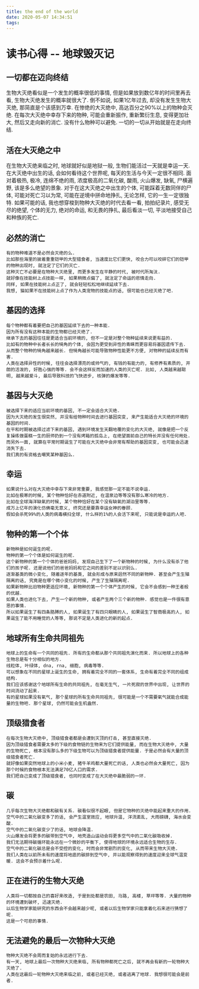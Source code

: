 ```yaml
---
title: the end of the world
date: 2020-05-07 14:34:51
tags:
---
```


# 读书心得 -- 地球毁灭记

## 一切都在迈向终结
   生物大灭绝看似是一个发生的概率很低的事情, 但是如果放到数亿年的时间里再去看, 生物大灭绝发生的概率就很大了.
   倒不如说, 如果1亿年过去, 却没有发生生物大灭绝, 那简直是个该感到万幸.
   在惨绝的大灭绝中, 高达百分之90%以上的物种会灭绝. 
   在每次大灭绝中幸存下来的物种, 可能会重新振作, 重新繁衍生息, 变得更加壮大, 然后又走向新的消亡. 没有什么物种可以避免.
   一切的一切从开始就是在走向终结.
  
## 活在大灭绝之中
  在生物大灭绝来临之时, 地球就好似是地狱一般, 生物们能活过一天就是幸运一天.
  在大灭绝中出生的话, 会如何看待这个世界呢, 每天的生活与今天一定很不相同.
  面对着极热, 极冷, 连绵不绝的雨, 浓度极高的二氧化碳, 酸雨, 火山爆发, 缺氧, 尸横遍野, 该是多么绝望的景象.
  对于在这大灭绝之中出生的个体, 可能踩着无数同伴的尸体, 可能对死亡习以为常, 可能在逆境中拼命地挣扎, 无论怎样, 它的一生一定很独特.
  如果可能的话, 我也想穿梭到物种大灭绝的时代去看一看, 拍拍纪录片, 感受无尽的绝望, 个体的无力, 绝对的命运, 和无畏的挣扎, 最后看淡一切, 平淡地接受自己和种族的死亡.

## 必然的消亡
    有的物种难道不是必然会灭绝的么.
    比如那些海里的披着重重铠甲的大型猎食者, 当速度比它们更快, 咬合力可以咬碎它们的铠甲的物种出现时, 就注定了它们的灭亡.
    这种灭亡不必要是在物种大灭绝里, 而更多发生在平静的时代, 被时代所淘汰.
    就好像在技能树上点技能一样, 如果稍微点偏了, 就注定了命运的悲情走向.
    同样, 如果在技能树上点正了, 就会轻轻松松地继续延续下去.
    我想, 猫如果不在技能树上点了作为人类宠物的技能点的话, 很可能也已经灭绝了吧.
    
## 基因的选择
    每个物种都有着要把自己的基因延续下去的一种本能.
    因为所有没有这种本能的生物都已经灭绝了.
    继承下去的基因往往是更适合当前环境的, 但不一定是对整个物种延续来说更有益的.
    比如有的物种中长者长长的犄角的个体, 会因为更受到异性的青睐而更容易将基因遗传下去. 从而整个物种的犄角越来越长. 但犄角越长可能导致物种性能更不方便, 对物种的延续反而有害.
    人类在选择异性的时候, 往往会选择漂亮的或帅气的, 有钱的有能力的, 有修养有素质的, 开朗的活泼的, 好胜心强的等等. 会不会这样反而加速的人类的灭亡呢. 比如, 人类越来越聪明, 越来越爱斗, 最后导致科技的飞快进步, 核弹的爆发等等.

## 基因与大灭绝
    被选择下来的适应当前环境的基因, 不一定会适合大灭绝.
    因为大灭绝的发生很突然, 并没有给物种时间去进行基因突变, 来产生能适合大灭绝的环境的基因的时间. 
    在平和时期被选择过滤下来的基因, 遇到环境发生天翻地覆的变化的大灭绝, 就像是把一个反复操练做蛋糕一生的厨师扔到一个没有烤箱的孤岛上, 在绝望面前自己的特长并没有任何用处.
    而另外一面, 就算在平常时期诞生了可能在大灭绝中会非常有帮助的基因突变, 也可能会迅速消失下去.
    我们真的有资格去嘲笑某种基因么.

## 幸运
    如果说什么对在大灭绝中幸存下来非常重要, 我感觉那一定不能不说幸运.
    比如在极寒的时候, 某个物种恰好在赤道附近, 在温泉边等等没有那么寒冷的地方.
    比如在全球海洋缺氧的时候, 某个物种恰好在某个没有缺氧的湖泊里等等.
    成万上亿年的演化仿佛毫无意义, 终究还是要靠幸运女神的眷顾.
    假如会杀死99%的人类的病毒横扫全球, 什么样的1%的人会活下来呢, 只能说是幸运的人吧.

    
## 物种的第一个个体
    新物种是如何诞生的呢. 
    物种的第一个个体是如何诞生的呢. 
    这个新物种的第一个个体的爸爸妈妈, 发现自己生下了一个新物种的时候, 为什么没有杀了他们的孩子呢. 还是说他们的爸爸妈妈和它之间的差别不足以识别么.
    逐渐基类的微小变化, 随着逐年的基类, 就会形成与原来迥然不同的新物种. 甚至会产生生殖隔离的话, 究竟是在哪个微小变化的时候, 产生了生殖隔离呢.
    如果新物种比旧物种更适应环境, 新物种的第一个个体产生的时候, 它会不会感到一种王者般的优越.
    如果人类也进化下去, 产生一个新的物种, 或者产生两个三个新的物种. 感觉也是一件很有意思的事情. 
    所以如果诞生了有四条胳膊的人, 如果诞生了有四只眼睛的人, 如果诞生了智商极高的人, 如果诞生了能不用睡觉的人等等, 那说不定是人类进化的新的起点.



## 地球所有生命共同祖先
    地球上的生命有一个共同的祖先. 所有的生命都从那个共同祖先演化而来. 所以地球上的各种生物总是有十分相似的地方.
    线粒体, 叶绿体, dna, rna, 细胞, 病毒等等. 
    可以想象在不同的星球上诞生的生命, 拥有着完全不同的一套体系, 生命有着完全不同的组成结构.
    我们应该感谢这个地球所有生命的共同祖先, 在毫无生气, 一片死寂的世界中出现, 让世界的时间流动了起来.
    有的星球如果没有氧气, 那个星球的所有生命共同祖先, 很可能是一个不需要氧气就能合成能量的生物吧. 那个星球, 仍然可能会生机盎然.

## 顶级猎食者
    在每次生物大灭绝中, 顶级猎食者都是会遭到灭顶的打击, 甚至直接灭绝.
    因为顶级猎食者需要太多的下级的食物链的生物来为它们提供能量, 而在生物大灭绝中, 大量的生物死亡, 根本没有那么多的下级生物可以为顶级猎食者提供能量. 于是必然会有大量的顶级猎食者死亡.
    就好像如果突然地球上的小米小麦, 猪牛羊鸡都大量死亡的话, 人类也必然会大量死亡, 因为那个时候的食物根本无法满足70亿人口的需求.
    我们把自己变成了顶级猎食者, 也同时变成了在大灭绝中最脆弱的一环.   


## 碳
    几乎每次生物大灭绝都和碳有关系. 碳看似很不起眼, 但是它物种的灭绝中能起来重大的作用.
    空气中的二氧化碳变多了的话, 会产生温室效应, 地球升温, 洋流紊乱, 大雨磅礴, 海水会变酸.  
    空气中的二氧化碳变少了的话, 地球会降温.
    火山爆发会将更多的碳带到空气中, 地壳造山运动会将更多空气中的二氧化碳吸收掉.
    我们无法期待碳循环能永远在一个微妙的平衡下, 使得地球的环境永远适合生物的生存.
    空气中的二氧化碳总是会不受控的变化, 时而会非常剧烈的变化, 从而带来生物大灭绝.
    我们人类在以前所未有的速度将地底的碳排到空气中, 并以能观察得到的速度迎来全球气温变暖. 这会不会预示着什么呢.


## 正在进行的生物大灭绝
    人类将一切都按自己的喜好来改造, 于是到处都是农田, 马路, 高楼, 草坪等等. 大量的物种的环境遭到破坏, 迅速灭绝.
    以后生物学家能研究的东西会不会越来越少呢, 或者以后生物学家只能拿着化石来进行猜想了呢.
    这是一个可悲的事情.

## 无法避免的最后一次物种大灭绝
    物种大灭绝不会周而复始的永远进行下去.
    有一天, 地球上最后一次物种大灭绝来临, 所有物种都死亡之后, 就不再会有新的一轮物种大灭绝了.
    人类在这最后一轮物种大灭绝来临之前, 或者已经灭绝, 或者逃离了地球. 我想很可能会是前者.
 



